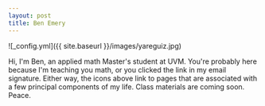 ```yaml
---
layout: post
title: Ben Emery
---
```


![_config.yml]({{ site.baseurl }}/images/yareguiz.jpg)

Hi, I'm Ben, an applied math Master's student at UVM. You're probably here because I'm teaching you math, or you clicked the link in my email signature. Either way, the icons above link to pages that are associated with a few principal components of my life. Class materials are coming soon. Peace.
